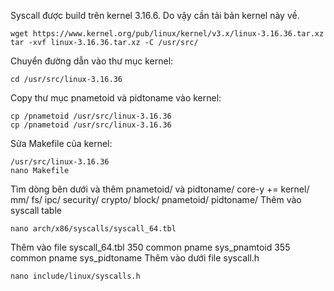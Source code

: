 Syscall được build trên kernel 3.16.6. Do vậy cần tải bản kernel này về.
```
wget https://www.kernel.org/pub/linux/kernel/v3.x/linux-3.16.36.tar.xz
tar -xvf linux-3.16.36.tar.xz -C /usr/src/
```
Chuyển đường dẫn vào thư mục kernel:
```
cd /usr/src/linux-3.16.36
```
Copy thư mục pnametoid và pidtoname vào kernel:
```
cp /pnametoid /usr/src/linux-3.16.36
cp /pnametoid /usr/src/linux-3.16.36
```
Sửa Makefile của kernel:
```
/usr/src/linux-3.16.36
nano Makefile
```
Tìm dòng bên dưới và thêm pnametoid/ và pidtoname/ 
core-y += kernel/ mm/ fs/ ipc/ security/ crypto/ block/ pnametoid/ pidtoname/
Thêm vào syscall table 
```
nano arch/x86/syscalls/syscall_64.tbl
```
Thêm vào file syscall_64.tbl
350 common pname sys_pnamtoid
355 common pname sys_pidtoname
Thêm vào dưới file syscall.h
```
nano include/linux/syscalls.h
```



